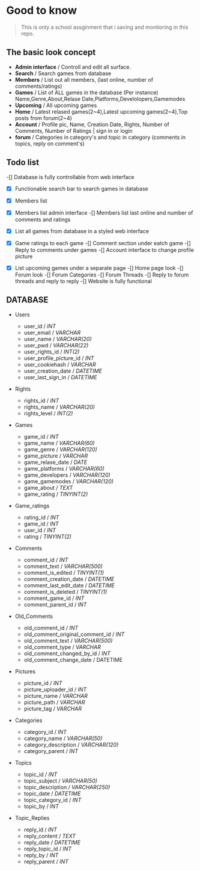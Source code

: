 # Good to know
> This is only a school assginment that i saving and montioring in this repo.

## The basic look concept
- **Admin interface** / Controll and edit all surface.
- **Search**          / Search games from database 
- **Members**         / List out all members, (last online, number of comments/ratings) 
- **Games**           / List of ALL games in the database (Per instance) Name,Genre,About,Relase Date,Platforms,Develolopers,Gamemodes 
- **Upcoming**        / All upcoming games  											
- **Home**            / Latest relased games(2~4),Latest upcoming games(2~4),Top posts from forum(2~4) 
- **Account**         / Profile pic, Name, Creation Date, Rights, Number of Comments, Number of Ratings | sign in or login
- **forum**           / Categories in category's and topic in category (comments in topics, reply on comment's)  
## Todo list

-[] Database is fully controllable from web interface
-[x] Functionable search bar to search games in database
-[x] Members list
-[x] Members list admin interface
-[] Members list last online and number of comments and ratings
-[x] List all games from database in a styled web interface
-[x] Game ratings to each game
-[] Comment section under eatch game
-[] Reply to comments under games
-[] Account interface to change profile picture
-[x] List upcoming games under a separate page
-[] Home page look
-[] Forum look
-[] Forum Categories
-[] Forum Threads
-[] Reply to forum threads and reply to reply
-[] Website is fully functional


## DATABASE

  - Users
     - user_id                            / *INT*
     - user_email                         / *VARCHAR*
     - user_name                          / *VARCHAR(20)*
     - user_pwd                           / *VARCHAR(22)*
     - user_rights_id                     / *INT(2)*
     - user_profile_picture_id            / *INT*
     - user_cookiehash                    / *VARCHAR*
     - user_creation_date                 / *DATETIME*
     - user_last_sign_in                  / *DATETIME*
  - Rights      
     - rights_id                          / *INT*
     - rights_name                        / *VARCHAR(20)*
     - rights_level                       / *INT(2)*
  - Games 
     - game_id                            / *INT*
     - game_name                          / *VARCHAR(60)*
     - game_genre                         / *VARCHAR(120)*
     - game_picture                       / *VARCHAR*
     - game_relase_date                   / *DATE*
     - game_platforms                     / *VARCHAR(60)*
     - game_developers                    / *VARCHAR(120)*
     - game_gamemodes                     / *VARCHAR(120)*
     - game_about                         / *TEXT*
     - game_rating                        / *TINYINT(2)*
  - Game_ratings        
     - rating_id                          / *INT*
     - game_id                            / *INT*
     - user_id                            / *INT*
     - rating                             / *TINYINT(2)*
  - Comments      
     - comment_id                         / *INT*
     - comment_text                       / *VARCHAR(500)*
     - comment_is_edited                  / *TINYINT(1)*
     - comment_creation_date              / *DATETIME*
     - comment_last_edit_date             / *DATETIME*
     - comment_is_deleted                 / *TINYINT(1)* <!-- True / False -->
     - comment_game_id                    / *INT* <!-- What games comment section -->
     - comment_parent_id                  / *INT* <!-- reply's -->
  - Old_Comments           
     - old_comment_id                     / *INT*
     - old_comment_original_comment_id    / *INT*
     - old_comment_text                   / *VARCHAR(500)*
     - old_comment_type                   / *VARCHAR* <!-- edited or deleted -->
     - old_comment_changed_by_id          / *INT* <!--  comment creator or admin -->
     - old_comment_change_date            / DATETIME
  - Pictures        
     - picture_id                         / *INT*
     - picture_uploader_id                / *INT*
     - picture_name                       / *VARCHAR*
     - picture_path                       / *VARCHAR*
     - picture_tag                        / *VARCHAR*

  - Categories              
    - category_id                         / *INT*
    - category_name                       / *VARCHAR(50)*
    - category_description                / *VARCHAR(120)*
    - category_parent                     / *INT*
  - Topics              
    - topic_id                            / *INT*
    - topic_subject                       / *VARCHAR(50)*
    - topic_description                   / *VARCHAR(250)*
    - topic_date                          / *DATETIME*
    - topic_category_id                   / *INT*
    - topic_by                            / *INT* <!-- Creator (user) -->
  - Topic_Replies                     
    - reply_id                            / *INT*
    - reply_content                       / *TEXT*
    - reply_date                          / *DATETIME*
    - reply_topic_id                      / *INT*
    - reply_by                            / *INT* <!-- Creator (user) -->
    - reply_parent                        / *INT* <!-- make reply's on comments -->